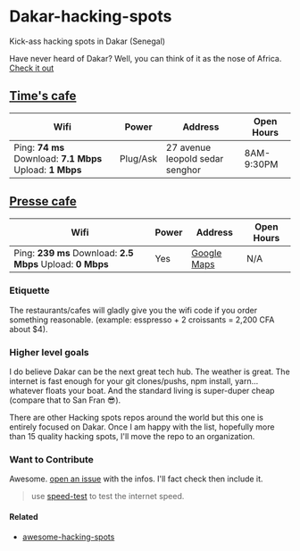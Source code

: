 # Dakar-hacking-spots
Kick-ass hacking spots in Dakar (Senegal)

Have never heard of Dakar? Well, you can think of it as the nose of Africa. [Check it out](https://en.wikipedia.org/wiki/Dakar)

[Time's cafe](http://timescafesn.com/)
------------
Wifi | Power | Address | Open Hours
---- | ----- | ------- | ----------
Ping: **74 ms**   Download: **7.1 Mbps** Upload: **1 Mbps** | Plug/Ask | 27 avenue leopold sedar senghor  | 8AM-9:30PM | 

[Presse cafe](http://pressecafe.sn/fr/)
------
Wifi | Power | Address | Open Hours
---- | ----- | ------- | ----------
Ping: **239 ms**   Download: **2.5 Mbps** Upload: **0 Mbps** | Yes | [Google Maps](https://www.google.com/maps/place/Presse+Caf%C3%A9/@14.6674147,-17.4414103,15z/data=!4m5!3m4!1s0x0:0xce078e8d82827c5a!8m2!3d14.6674147!4d-17.4414103)  | N/A |

### Etiquette
The restaurants/cafes will gladly give you the wifi code if you order something reasonable. (example: esspresso + 2 croissants = 2,200 CFA about $4).

### Higher level goals

I do believe Dakar can be the next great tech hub. The weather is great. The internet is fast enough for your git clones/pushs, npm install, yarn... whatever floats your boat. And the standard living is super-duper cheap (compare that to San Fran :sunglasses:). 

There are other Hacking spots repos around the world but this one is entirely focused on Dakar. Once I am happy with the list, hopefully more than 15 quality hacking spots, I'll move the repo to an organization.

### Want to Contribute

Awesome. [open an issue](https://github.com/mohamedhayibor/Dakar-hacking-spots/issues/new) with the infos. I'll fact check then include it.

> use [speed-test](https://www.npmjs.com/package/speed-test) to test the internet speed.

#### Related

* [awesome-hacking-spots](https://github.com/diasdavid/awesome-hacking-spots)
